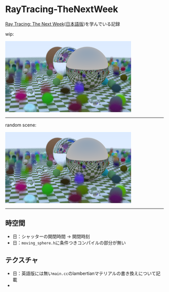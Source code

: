 # RayTracing-TheNextWeek
[Ray Tracing: The Next Week](https://raytracing.github.io/books/RayTracingTheNextWeek.html)([日本語版](https://inzkyk.xyz/ray_tracing_in_one_weekend/))を学んでいる記録

wip:

![](image.png)

---

random scene:

![](randomScene.png)

---

<!-- two spheres:

![](twoSpheres.png)

--- -->

## 時空間
- 日：シャッターの開閉時間 -> 開閉時刻
- 日：`moving_sphere.h`に条件つきコンパイルの部分が無い

## テクスチャ
- 日：英語版には無い`main.cc`のlambertianマテリアルの書き換えについて記載
- 